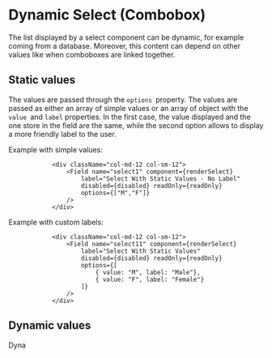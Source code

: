 # Dynamic Select (Combobox)

The list displayed by a select component can be dynamic, for example coming from a database. Moreover, this content can depend on other values like when comboboxes are linked together.

## Static values
The values are passed through the `options `property. The values are passed as either an array of simple values or an array of object with the `value `and `label` properties. In the first case, the value displayed and the one store in the field are the same, while the second option allows to display a more friendly label to the user.

Example with simple values:

                <div className="col-md-12 col-sm-12">
                    <Field name="select1" component={renderSelect} 
                        label="Select With Static Values - No Label" 
                        disabled={disabled} readOnly={readOnly}
                        options={["M","F"]}
                    />
                </div>
                
Example with custom labels:                

                <div className="col-md-12 col-sm-12">
                    <Field name="select11" component={renderSelect} 
                        label="Select With Static Values" 
                        disabled={disabled} readOnly={readOnly}
                        options={[
                            { value: "M", label: "Male"},
                            { value: "F", label: "Female"}
                        ]}
                    />
                </div>

## Dynamic values
Dyna